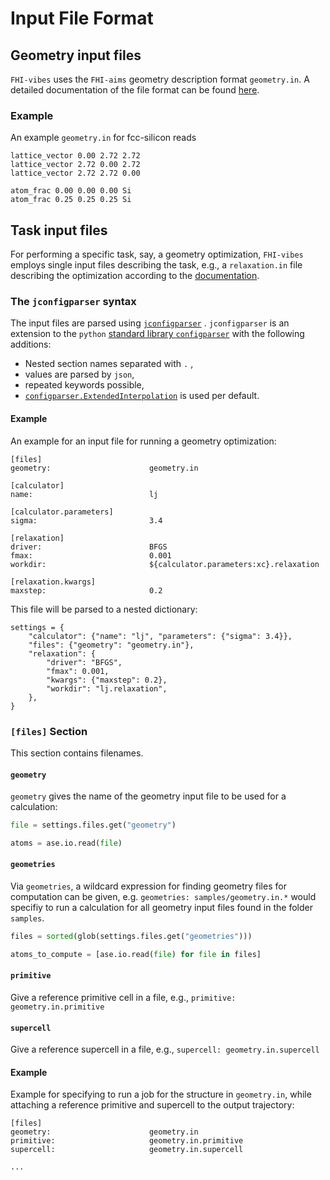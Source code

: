 # Input File Format

## Geometry input files
`FHI-vibes` uses the `FHI-aims` geometry description format `geometry.in`. A detailed documentation of the file format can be found [here](https://doi.org/10.1016/j.cpc.2009.06.022).

### Example
An example `geometry.in` for fcc-silicon reads
```
lattice_vector 0.00 2.72 2.72
lattice_vector 2.72 0.00 2.72
lattice_vector 2.72 2.72 0.00

atom_frac 0.00 0.00 0.00 Si
atom_frac 0.25 0.25 0.25 Si
```

## Task input files
For performing a specific task, say, a geometry optimization, `FHI-vibes` employs single input files describing the task, e.g., a `relaxation.in` file describing the optimization according to the [documentation](relaxation.md).

### The `jconfigparser` syntax
The input files are parsed using [`jconfigparser`](https://pypi.org/project/jconfigparser/) . `jconfigparser` is an extension to the `python` [standard library `configparser`](https://docs.python.org/3/library/configparser.html) with the following additions:

- Nested section names separated with `.` ,
- values are parsed by `json`,
- repeated keywords possible,
- [`configparser.ExtendedInterpolation`](https://docs.python.org/3/library/configparser.html#configparser.ExtendedInterpolation) is used per default.

#### Example

An example for an input file for running a geometry optimization:

```
[files]
geometry:                      geometry.in

[calculator]
name:                          lj

[calculator.parameters]
sigma:                         3.4

[relaxation]
driver:                        BFGS
fmax:                          0.001
workdir:                       ${calculator.parameters:xc}.relaxation

[relaxation.kwargs]
maxstep:                       0.2
```

This file will be parsed to a nested dictionary:

```
settings = {
    "calculator": {"name": "lj", "parameters": {"sigma": 3.4}},
    "files": {"geometry": "geometry.in"},
    "relaxation": {
        "driver": "BFGS",
        "fmax": 0.001,
        "kwargs": {"maxstep": 0.2},
        "workdir": "lj.relaxation",
    },
}
```

### `[files]` Section

This section contains filenames. 

#### `geometry`

`geometry` gives the name of the geometry input file to be used for a calculation:

```python
file = settings.files.get("geometry")

atoms = ase.io.read(file)
```

#### `geometries`
Via `geometries`, a wildcard expression for finding geometry files for computation can be given, e.g. `geometries: samples/geometry.in.*` would specifiy to run a calculation for all geometry input files found in the folder `samples`.

```python
files = sorted(glob(settings.files.get("geometries")))

atoms_to_compute = [ase.io.read(file) for file in files]
```


#### `primitive`
Give a reference primitive cell in a file, e.g., `primitive: geometry.in.primitive`

#### `supercell`
Give a reference supercell in a file, e.g., `supercell: geometry.in.supercell`

#### Example
Example for specifying to run a job for the structure in `geometry.in`, while attaching a reference primitive and supercell to the output trajectory:

```
[files]
geometry:                      geometry.in
primitive:                     geometry.in.primitive
supercell:                     geometry.in.supercell

...
```